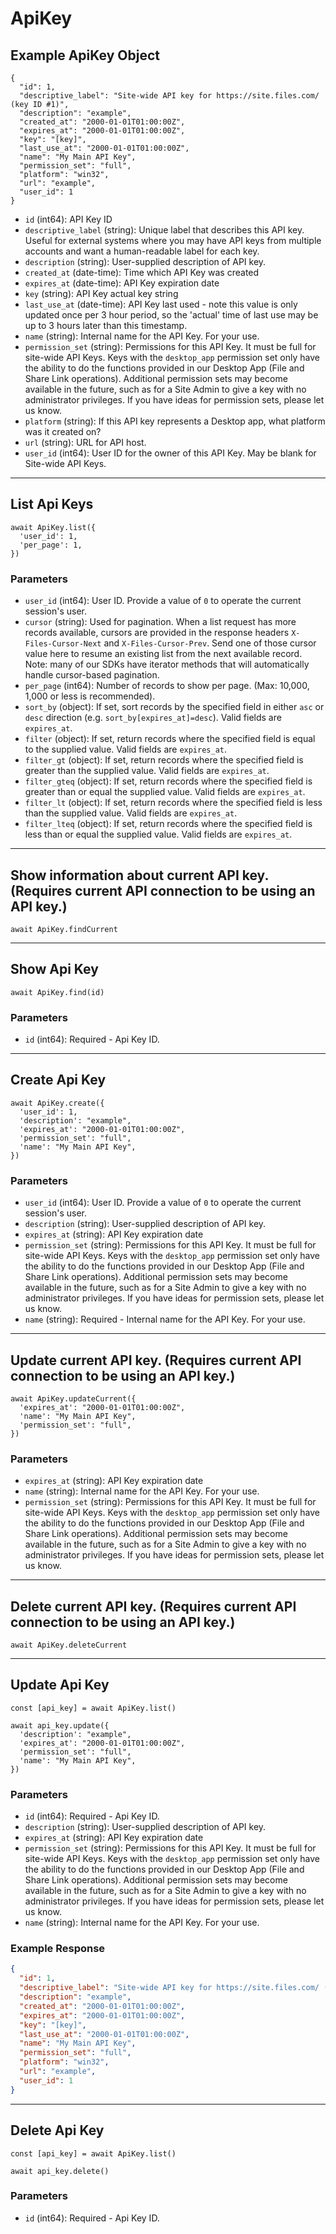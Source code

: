 # ApiKey

## Example ApiKey Object

```
{
  "id": 1,
  "descriptive_label": "Site-wide API key for https://site.files.com/ (key ID #1)",
  "description": "example",
  "created_at": "2000-01-01T01:00:00Z",
  "expires_at": "2000-01-01T01:00:00Z",
  "key": "[key]",
  "last_use_at": "2000-01-01T01:00:00Z",
  "name": "My Main API Key",
  "permission_set": "full",
  "platform": "win32",
  "url": "example",
  "user_id": 1
}
```

* `id` (int64): API Key ID
* `descriptive_label` (string): Unique label that describes this API key.  Useful for external systems where you may have API keys from multiple accounts and want a human-readable label for each key.
* `description` (string): User-supplied description of API key.
* `created_at` (date-time): Time which API Key was created
* `expires_at` (date-time): API Key expiration date
* `key` (string): API Key actual key string
* `last_use_at` (date-time): API Key last used - note this value is only updated once per 3 hour period, so the 'actual' time of last use may be up to 3 hours later than this timestamp.
* `name` (string): Internal name for the API Key.  For your use.
* `permission_set` (string): Permissions for this API Key. It must be full for site-wide API Keys.  Keys with the `desktop_app` permission set only have the ability to do the functions provided in our Desktop App (File and Share Link operations).  Additional permission sets may become available in the future, such as for a Site Admin to give a key with no administrator privileges.  If you have ideas for permission sets, please let us know.
* `platform` (string): If this API key represents a Desktop app, what platform was it created on?
* `url` (string): URL for API host.
* `user_id` (int64): User ID for the owner of this API Key.  May be blank for Site-wide API Keys.

---

## List Api Keys

```
await ApiKey.list({
  'user_id': 1,
  'per_page': 1,
})
```


### Parameters

* `user_id` (int64): User ID.  Provide a value of `0` to operate the current session's user.
* `cursor` (string): Used for pagination.  When a list request has more records available, cursors are provided in the response headers `X-Files-Cursor-Next` and `X-Files-Cursor-Prev`.  Send one of those cursor value here to resume an existing list from the next available record.  Note: many of our SDKs have iterator methods that will automatically handle cursor-based pagination.
* `per_page` (int64): Number of records to show per page.  (Max: 10,000, 1,000 or less is recommended).
* `sort_by` (object): If set, sort records by the specified field in either `asc` or `desc` direction (e.g. `sort_by[expires_at]=desc`). Valid fields are `expires_at`.
* `filter` (object): If set, return records where the specified field is equal to the supplied value. Valid fields are `expires_at`.
* `filter_gt` (object): If set, return records where the specified field is greater than the supplied value. Valid fields are `expires_at`.
* `filter_gteq` (object): If set, return records where the specified field is greater than or equal the supplied value. Valid fields are `expires_at`.
* `filter_lt` (object): If set, return records where the specified field is less than the supplied value. Valid fields are `expires_at`.
* `filter_lteq` (object): If set, return records where the specified field is less than or equal the supplied value. Valid fields are `expires_at`.

---

## Show information about current API key.  (Requires current API connection to be using an API key.)

```
await ApiKey.findCurrent
```


---

## Show Api Key

```
await ApiKey.find(id)
```


### Parameters

* `id` (int64): Required - Api Key ID.

---

## Create Api Key

```
await ApiKey.create({
  'user_id': 1,
  'description': "example",
  'expires_at': "2000-01-01T01:00:00Z",
  'permission_set': "full",
  'name': "My Main API Key",
})
```


### Parameters

* `user_id` (int64): User ID.  Provide a value of `0` to operate the current session's user.
* `description` (string): User-supplied description of API key.
* `expires_at` (string): API Key expiration date
* `permission_set` (string): Permissions for this API Key. It must be full for site-wide API Keys.  Keys with the `desktop_app` permission set only have the ability to do the functions provided in our Desktop App (File and Share Link operations).  Additional permission sets may become available in the future, such as for a Site Admin to give a key with no administrator privileges.  If you have ideas for permission sets, please let us know.
* `name` (string): Required - Internal name for the API Key.  For your use.

---

## Update current API key.  (Requires current API connection to be using an API key.)

```
await ApiKey.updateCurrent({
  'expires_at': "2000-01-01T01:00:00Z",
  'name': "My Main API Key",
  'permission_set': "full",
})
```


### Parameters

* `expires_at` (string): API Key expiration date
* `name` (string): Internal name for the API Key.  For your use.
* `permission_set` (string): Permissions for this API Key. It must be full for site-wide API Keys.  Keys with the `desktop_app` permission set only have the ability to do the functions provided in our Desktop App (File and Share Link operations).  Additional permission sets may become available in the future, such as for a Site Admin to give a key with no administrator privileges.  If you have ideas for permission sets, please let us know.

---

## Delete current API key.  (Requires current API connection to be using an API key.)

```
await ApiKey.deleteCurrent
```


---

## Update Api Key

```
const [api_key] = await ApiKey.list()

await api_key.update({
  'description': "example",
  'expires_at': "2000-01-01T01:00:00Z",
  'permission_set': "full",
  'name': "My Main API Key",
})
```

### Parameters

* `id` (int64): Required - Api Key ID.
* `description` (string): User-supplied description of API key.
* `expires_at` (string): API Key expiration date
* `permission_set` (string): Permissions for this API Key. It must be full for site-wide API Keys.  Keys with the `desktop_app` permission set only have the ability to do the functions provided in our Desktop App (File and Share Link operations).  Additional permission sets may become available in the future, such as for a Site Admin to give a key with no administrator privileges.  If you have ideas for permission sets, please let us know.
* `name` (string): Internal name for the API Key.  For your use.

### Example Response

```json
{
  "id": 1,
  "descriptive_label": "Site-wide API key for https://site.files.com/ (key ID #1)",
  "description": "example",
  "created_at": "2000-01-01T01:00:00Z",
  "expires_at": "2000-01-01T01:00:00Z",
  "key": "[key]",
  "last_use_at": "2000-01-01T01:00:00Z",
  "name": "My Main API Key",
  "permission_set": "full",
  "platform": "win32",
  "url": "example",
  "user_id": 1
}
```

---

## Delete Api Key

```
const [api_key] = await ApiKey.list()

await api_key.delete()
```

### Parameters

* `id` (int64): Required - Api Key ID.

